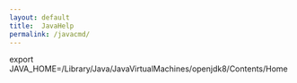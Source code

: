 ```yaml
---
layout: default
title:  JavaHelp
permalink: /javacmd/
---
```


export JAVA_HOME=/Library/Java/JavaVirtualMachines/openjdk8/Contents/Home
